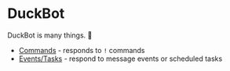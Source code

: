 DuckBot
=======

DuckBot is many things. :duck:

* [Commands](Commands) - responds to `!` commands
* [Events/Tasks](Events) - respond to message events or scheduled tasks
